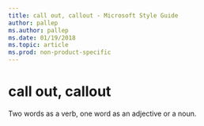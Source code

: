 ```yaml
---
title: call out, callout - Microsoft Style Guide
author: pallep
ms.author: pallep
ms.date: 01/19/2018
ms.topic: article
ms.prod: non-product-specific
---
```


# call out, callout

Two words as a verb, one word as an adjective or a noun.
